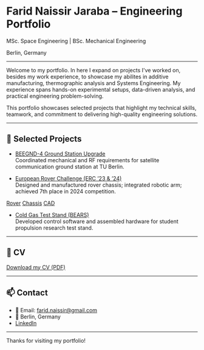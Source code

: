 # Farid Naissir Jaraba – Engineering Portfolio

MSc. Space Engineering | BSc. Mechanical Engineering

Berlin, Germany

---

Welcome to my portfolio. In here I expand on projects I've worked on, besides my work experience, to showcase my abilites in additive manufacturing, thermographic analysis and Systems Engineering. My experience spans hands-on experimental setups, data-driven analysis, and practical engineering problem-solving.

This portfolio showcases selected projects that highlight my technical skills, teamwork, and commitment to delivering high-quality engineering solutions.

---

## 📌 Selected Projects

- [BEEGND-4 Ground Station Upgrade](projects/Ground_station_upgrade)  
  Coordinated mechanical and RF requirements for satellite communication ground station at TU Berlin.

- [European Rover Challenge (ERC ’23 & ’24)](projects/ERC)  
  Designed and manufactured rover chassis; integrated robotic arm; achieved 7th place in 2024 competition.
  
[Rover](images/ERC-robro.jpg)
[Chassis](images/suspension_assembly.jpg)
[CAD](images/Chassis_solidworks.jpg)


- [Cold Gas Test Stand (BEARS)](projects/teststand)  
  Developed control software and assembled hardware for student propulsion research test stand.

---

## 💼 CV

[Download my CV (PDF)](https://github.com/faridnj8/faridnj_portfolio/raw/main/docs/CV_Farid%20Naissir.pdf)

---

## 📫 Contact

- 📧 Email: farid.naissir@gmail.com
- 📍 Berlin, Germany
- [LinkedIn](www.linkedin.com/in/faridnj)


---

Thanks for visiting my portfolio!
